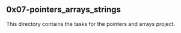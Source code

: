 ## 0x07-pointers_arrays_strings
This directory contains the tasks for the pointers and arrays project.
